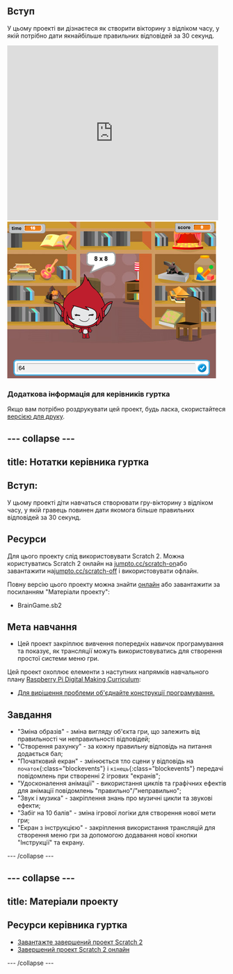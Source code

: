 ## Вступ

У цьому проекті ви дізнаєтеся як створити вікторину з відліком часу, у якій потрібно дати якнайбільше правильних відповідей за 30 секунд.

<div class="scratch-preview">
  <iframe allowtransparency="true" width="485" height="402" src="https://scratch.mit.edu/projects/embed/236315109/?autostart=false" frameborder="0"></iframe>
  <img src="images/brain-final.png">
</div>

### Додаткова інформація для керівників гуртка

Якщо вам потрібно роздрукувати цей проект, будь ласка, скористайтеся [версією для друку](https://projects.raspberrypi.org/uk-UA/projects/brain-game/print).

--- collapse ---
---
title: Нотатки керівника гуртка
---
## Вступ:

У цьому проекті діти навчаться створювати гру-вікторину з відліком часу, у якій гравець повинен дати якомога більше правильних відповідей за 30 секунд.

## Ресурси

Для цього проекту слід використовувати Scratch 2. Можна користуватись Scratch 2 онлайн на [jumpto.cc/scratch-on](http://jumpto.cc/scratch-on)або завантажити на[jumpto.cc/scratch-off](http://jumpto.cc/scratch-off) і використовувати офлайн.

Повну версію цього проекту можна знайти [онлайн](http://scratch.mit.edu/projects/236315109/#editor) або завантажити за посиланням "Матеріали проекту":

* BrainGame.sb2

## Мета навчання

* Цей проект закріплює вивчення попередніх навичок програмування та показує, як трансляції можуть використовуватись для створення простої системи меню гри.

Цей проект охоплює елементи з наступних напрямків навчального плану [Raspberry Pi Digital Making Curriculum](https://rpf.io/curriculum):

* [Для вирішення проблеми об'єднайте конструкції програмування.](https://www.raspberrypi.org/curriculum/programming/builder)

## Завдання

* "Зміна образів" - зміна вигляду об'єкта гри, що залежить від правильності чи неправильності відповідей;
* "Створення рахунку" - за кожну правильну відповідь на питання додається бал;
* "Початковий екран" - змінюється тло сцени у відповідь на `початок`{:class="blockevents"} і `кінець`{:class="blockevents"} передачі повідомлень при створенні 2 ігрових "екранів";
* "Удосконалення анімації" - використання циклів та графічних ефектів для анімації повідомлень "правильно"/"неправильно";
* "Звук і музика" - закріплення знань про музичні цикли та звукові ефекти;
* "Забіг на 10 балів" - зміна ігрової логіки для створення нової мети гри;
* "Екран з інструкцією" - закріплення використання трансляцій для створення меню гри за допомогою додавання нової кнопки "Інструкції" та екрану.

--- /collapse ---

--- collapse ---
---
title: Матеріали проекту
---
## Ресурси керівника гуртка

* [Завантажте завершений проект Scratch 2](resources/BrainGame.sb2)
* [Завершений проект Scratch 2 онлайн](http://scratch.mit.edu/projects/236315109/#editor)

--- /collapse ---
